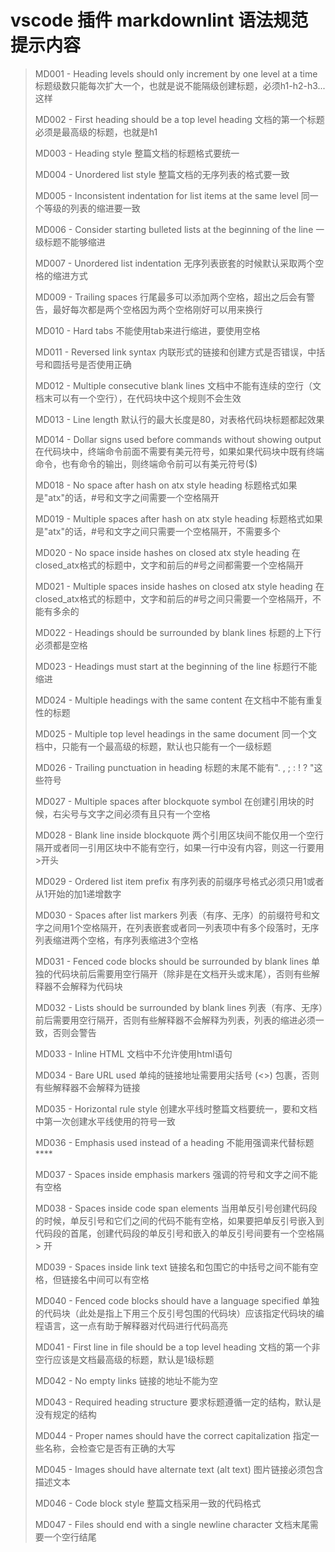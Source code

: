# vscode 插件 markdownlint 语法规范提示内容

> MD001 - Heading levels should only increment by one level at a time
> 标题级数只能每次扩大一个，也就是说不能隔级创建标题，必须h1-h2-h3...这样
>
>
> MD002 - First heading should be a top level heading
> 文档的第一个标题必须是最高级的标题，也就是h1
>
>
> MD003 - Heading style
> 整篇文档的标题格式要统一
>
>
> MD004 - Unordered list style
> 整篇文档的无序列表的格式要一致
>
>
> MD005 - Inconsistent indentation for list items at the same level
> 同一个等级的列表的缩进要一致
>
>
> MD006 - Consider starting bulleted lists at the beginning of the line
> 一级标题不能够缩进
>
>
> MD007 - Unordered list indentation
> 无序列表嵌套的时候默认采取两个空格的缩进方式
>
>
> MD009 - Trailing spaces
> 行尾最多可以添加两个空格，超出之后会有警告，最好每次都是两个空格因为两个空格刚好可以用来换行
>
>
> MD010 - Hard tabs
> 不能使用tab来进行缩进，要使用空格
>
>
> MD011 - Reversed link syntax
> 内联形式的链接和创建方式是否错误，中括号和圆括号是否使用正确
>
>
> MD012 - Multiple consecutive blank lines
> 文档中不能有连续的空行（文档末可以有一个空行），在代码块中这个规则不会生效
>
>
> MD013 - Line length
> 默认行的最大长度是80，对表格代码块标题都起效果
>
>
> MD014 - Dollar signs used before commands without showing output
> 在代码块中，终端命令前面不需要有美元符号，如果如果代码块中既有终端命令，也有命令的输出，则终端命令前可以有美元符号($)
>
>
> MD018 - No space after hash on atx style heading
> 标题格式如果是"atx"的话，#号和文字之间需要一个空格隔开
>
>
> MD019 - Multiple spaces after hash on atx style heading
> 标题格式如果是"atx"的话，#号和文字之间只需要一个空格隔开，不需要多个
>
>
> MD020 - No space inside hashes on closed atx style heading
> 在closed_atx格式的标题中，文字和前后的#号之间都需要一个空格隔开
>
>
> MD021 - Multiple spaces inside hashes on closed atx style heading
> 在closed_atx格式的标题中，文字和前后的#号之间只需要一个空格隔开，不能有多余的
>
>
> MD022 - Headings should be surrounded by blank lines
> 标题的上下行必须都是空格
>
>
> MD023 - Headings must start at the beginning of the line
> 标题行不能缩进
>
>
> MD024 - Multiple headings with the same content
> 在文档中不能有重复性的标题
>
>
> MD025 - Multiple top level headings in the same document
> 同一个文档中，只能有一个最高级的标题，默认也只能有一个一级标题
>
>
> MD026 - Trailing punctuation in heading
> 标题的末尾不能有". , ; : ! ? "这些符号
>
>
> MD027 - Multiple spaces after blockquote symbol
> 在创建引用块的时候，右尖号与文字之间必须有且只有一个空格
>
>
> MD028 - Blank line inside blockquote
> 两个引用区块间不能仅用一个空行隔开或者同一引用区块中不能有空行，如果一行中没有内容，则这一行要用>开头
>
>
> MD029 - Ordered list item prefix
> 有序列表的前缀序号格式必须只用1或者从1开始的加1递增数字
>
>
> MD030 - Spaces after list markers
> 列表（有序、无序）的前缀符号和文字之间用1个空格隔开，在列表嵌套或者同一列表项中有多个段落时，无序列表缩进两个空格，有序列表缩进3个空格
>
>
> MD031 - Fenced code blocks should be surrounded by blank lines
> 单独的代码块前后需要用空行隔开（除非是在文档开头或末尾），否则有些解释器不会解释为代码块
>
>
> MD032 - Lists should be surrounded by blank lines
> 列表（有序、无序）前后需要用空行隔开，否则有些解释器不会解释为列表，列表的缩进必须一致，否则会警告
>
>
> MD033 - Inline HTML
> 文档中不允许使用html语句
>
>
> MD034 - Bare URL used
> 单纯的链接地址需要用尖括号 (<>) 包裹，否则有些解释器不会解释为链接
>
>
> MD035 - Horizontal rule style
> 创建水平线时整篇文档要统一，要和文档中第一次创建水平线使用的符号一致
>
>
> MD036 - Emphasis used instead of a heading
> 不能用强调来代替标题 ****
>
>
> MD037 - Spaces inside emphasis markers
> 强调的符号和文字之间不能有空格
>
>
> MD038 - Spaces inside code span elements
> 当用单反引号创建代码段的时候，单反引号和它们之间的代码不能有空格，如果要把单反引号嵌入到代码段的首尾，创建代码段的单反引号和嵌入的单反引号间要有一个空格隔> 开
>
>
> MD039 - Spaces inside link text
> 链接名和包围它的中括号之间不能有空格，但链接名中间可以有空格
>
>
> MD040 - Fenced code blocks should have a language specified
> 单独的代码块（此处是指上下用三个反引号包围的代码块）应该指定代码块的编程语言，这一点有助于解释器对代码进行代码高亮
>
>
> MD041 - First line in file should be a top level heading
> 文档的第一个非空行应该是文档最高级的标题，默认是1级标题
>
>
> MD042 - No empty links
> 链接的地址不能为空
>
>
> MD043 - Required heading structure
> 要求标题遵循一定的结构，默认是没有规定的结构
>
>
> MD044 - Proper names should have the correct capitalization
> 指定一些名称，会检查它是否有正确的大写
>
>
> MD045 - Images should have alternate text (alt text)
> 图片链接必须包含描述文本
>
>
> MD046 - Code block style
> 整篇文档采用一致的代码格式
>
>
> MD047 - Files should end with a single newline character
> 文档末尾需要一个空行结尾
